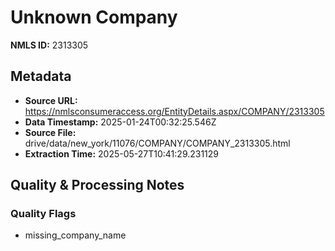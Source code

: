 # Unknown Company

**NMLS ID:** 2313305

## Metadata
- **Source URL:** https://nmlsconsumeraccess.org/EntityDetails.aspx/COMPANY/2313305
- **Data Timestamp:** 2025-01-24T00:32:25.546Z
- **Source File:** drive/data/new_york/11076/COMPANY/COMPANY_2313305.html
- **Extraction Time:** 2025-05-27T10:41:29.231129

## Quality & Processing Notes
### Quality Flags
- missing_company_name
